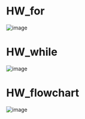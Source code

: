 # HW_for
![image](https://user-images.githubusercontent.com/104380929/178253247-bb7c65ae-37c4-4dba-bbd1-5f432b70999b.png)
# HW_while 
![image](https://user-images.githubusercontent.com/104380929/178253333-4f1a1e9d-a971-4551-af54-f31c688567a5.png)
# HW_flowchart
![image](https://user-images.githubusercontent.com/104380929/178233167-3aa31384-dfc9-44a8-8677-0b716119b9e2.png)
